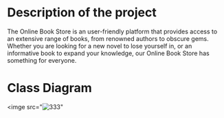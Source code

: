# Description of the project

 The Online Book Store is an user-friendly platform that provides access to an extensive range of books, from renowned authors to obscure gems. Whether you are looking for a new novel to lose yourself in, or an informative book to expand your knowledge, our Online Book Store has something for everyone.
 

# Class Diagram

<imge src="![333](https://github.com/Tahani-1/Project1/assets/145428676/c3d47179-e958-4d7b-b73e-bb1a63071887)"
